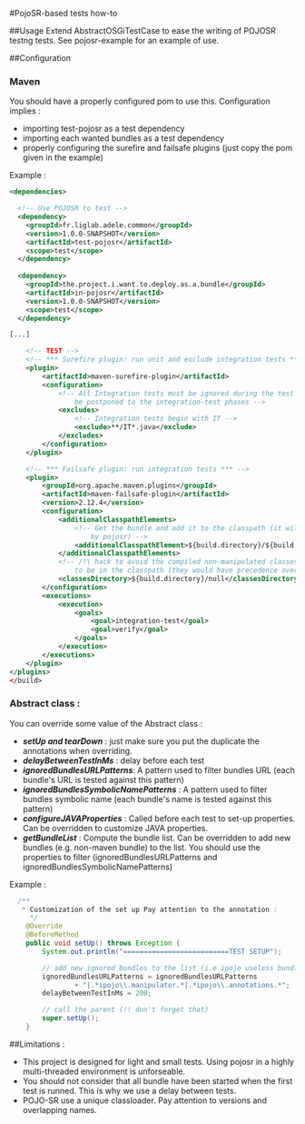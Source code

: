 #PojoSR-based tests how-to


##Usage
Extend AbstractOSGiTestCase to ease the writing of POJOSR testng tests. See
pojosr-example for an example of use.

##Configuration 

### Maven 
You should have a properly configured pom to use this. Configuration implies
:
+ importing test-pojosr as a test dependency
+ importing each wanted bundles as a test dependency
+ properly configuring the surefire and failsafe plugins (just copy the
pom given in the example)

Example :

```xml
<dependencies>

  <!-- Use POJOSR to test -->
  <dependency>
    <groupId>fr.liglab.adele.common</groupId>
    <version>1.0.0-SNAPSHOT</version>
    <artifactId>test-pojosr</artifactId>
    <scope>test</scope>
  </dependency>
  
  <dependency>
    <groupId>the.project.i.want.to.deploy.as.a.bundle</groupId>
    <artifactId>in-pojosr</artifactId>
    <version>1.0.0-SNAPSHOT</version>
    <scope>test</scope>
  </dependency>

[...]

	<!-- TEST -->
	<!-- *** Surefire plugin: run unit and exclude integration tests *** -->
	<plugin>
		<artifactId>maven-surefire-plugin</artifactId>
		<configuration>
			<!-- All Integration tests must be ignored during the test phases and 
				be postponed to the integration-test phases -->
			<excludes>
				<!-- Integration tests begin with IT -->
				<exclude>**/IT*.java</exclude>
			</excludes>
		</configuration>
	</plugin>

	<!-- *** Failsafe plugin: run integration tests *** -->
	<plugin>
		<groupId>org.apache.maven.plugins</groupId>
		<artifactId>maven-failsafe-plugin</artifactId>
		<version>2.12.4</version>
		<configuration>
			<additionalClasspathElements>
				<!-- Get the bundle and add it to the classpath (it will be discovered 
					by pojosr) -->
				<additionalClasspathElement>${build.directory}/${build.finalName}.jar</additionalClasspathElement>
			</additionalClasspathElements>
			<!-- /!\ hack to avoid the compiled non-manipulated classes of the bundle 
				to be in the classpath (they would have precedence over the bundle otherwise) -->
			<classesDirectory>${build.directory}/null</classesDirectory>
		</configuration>
		<executions>
			<execution>
				<goals>
					<goal>integration-test</goal>
					<goal>verify</goal>
				</goals>
			</execution>
		</executions>
	</plugin>
</plugins>
</build>
```



### Abstract class :
You can override some value of the Abstract class :
+ ***setUp and tearDown*** : just make sure you put the duplicate the annotations
when overriding.
+ ***delayBetweenTestInMs*** : delay before each test
+ ***ignoredBundlesURLPatterns***: A pattern used to filter bundles URL (each
bundle's URL is tested against this pattern)
+ ***ignoredBundlesSymbolicNamePatterns*** : A pattern used to filter bundles
symbolic name (each bundle's name is tested against this pattern)
+ ***configureJAVAProperties*** : Called before each test to set-up properties. 
Can be overridden to  customize JAVA properties.
+ ***getBundleList*** : Compute the bundle list. Can be overridden to add new bundles (e.g. non-maven bundle) to the list. 
You should use the properties to filter (ignoredBundlesURLPatterns and ignoredBundlesSymbolicNamePatterns)

Example :

```java
  /**
   * Customization of the set up Pay attention to the annotation :
	 */
	@Override
	@BeforeMethod
	public void setUp() throws Exception {
		System.out.println("==========================TEST SETUP");

		// add new ignored bundles to the list (i.e ipojo useless bundles)
		ignoredBundlesURLPatterns = ignoredBundlesURLPatterns
				+ "|.*ipojo\\.manipulator.*|.*ipojo\\.annotations.*";
		delayBetweenTestInMs = 200;

		// call the parent (!! don't forget that)
		super.setUp();
	}
```


##Limitations :

+ This project is designed for light and small tests. Using pojosr in a
highly multi-threaded environment is unforseable.
+ You should not consider that all bundle have been started when the first
test is runned. This is why we use a delay between tests.
+ POJO-SR use a unique classloader. Pay attention to versions and
overlapping names.


